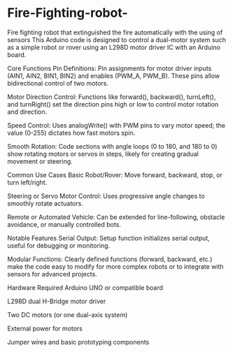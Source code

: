 # Fire-Fighting-robot-
Fire fighting robot that extinguished the fire automatically with the using of sensors 
This Arduino code is designed to control a dual-motor system such as a simple robot or rover using an L298D motor driver IC with an Arduino board.

Core Functions
Pin Definitions: Pin assignments for motor driver inputs (AIN1, AIN2, BIN1, BIN2) and enables (PWM_A, PWM_B). These pins allow bidirectional control of two motors.

Motor Direction Control: Functions like forward(), backward(), turnLeft(), and turnRight() set the direction pins high or low to control motor rotation and direction.

Speed Control: Uses analogWrite() with PWM pins to vary motor speed; the value (0-255) dictates how fast motors spin.

Smooth Rotation: Code sections with angle loops (0 to 180, and 180 to 0) show rotating motors or servos in steps, likely for creating gradual movement or steering.

Common Use Cases
Basic Robot/Rover: Move forward, backward, stop, or turn left/right.

Steering or Servo Motor Control: Uses progressive angle changes to smoothly rotate actuators.

Remote or Automated Vehicle: Can be extended for line-following, obstacle avoidance, or manually controlled bots.

Notable Features
Serial Output: Setup function initializes serial output, useful for debugging or monitoring.

Modular Functions: Clearly defined functions (forward, backward, etc.) make the code easy to modify for more complex robots or to integrate with sensors for advanced projects.

Hardware Required
Arduino UNO or compatible board

L298D dual H-Bridge motor driver

Two DC motors (or one dual-axis system)

External power for motors

Jumper wires and basic prototyping components
